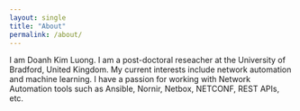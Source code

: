 ```yaml
---
layout: single
title: "About"
permalink: /about/
---
```


I am Doanh Kim Luong. I am a post-doctoral reseacher at the University of 
Bradford, United Kingdom. My current interests include network automation 
and machine learning. I have a passion for working with Network Automation 
tools such as Ansible, Nornir, Netbox, NETCONF, REST APIs, etc.
